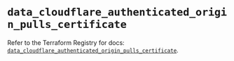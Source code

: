 # `data_cloudflare_authenticated_origin_pulls_certificate`

Refer to the Terraform Registry for docs: [`data_cloudflare_authenticated_origin_pulls_certificate`](https://registry.terraform.io/providers/cloudflare/cloudflare/5.7.1/docs/data-sources/authenticated_origin_pulls_certificate).
